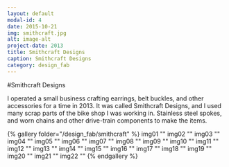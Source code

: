 ```yaml
---
layout: default
modal-id: 4
date: 2015-10-21
img: smithcraft.jpg
alt: image-alt
project-date: 2013
title: Smithcraft Designs
caption: Smithcraft Designs
category: design_fab
---
```

#Smithcraft Designs

I operated a small business crafting earrings, belt buckles, and other accessories for a time in 2013. It was called Smithcraft Designs, and I used many scrap parts of the bike shop I was working in. Stainless steel spokes, and worn chains and other drive-train components to make the items. 

{% gallery folder="/design_fab/smithcraft" %}
    img01 ""
    img02 ""
    img03 ""
    img04 ""
    img05 ""
    img06 ""
    img07 ""
    img08 ""
    img09 ""
    img10 ""
    img11 ""
    img12 ""
    img13 ""
    img14 ""
    img15 ""
    img16 ""
    img17 ""
    img18 ""
    img19 ""
    img20 ""
    img21 ""
    img22 ""
{% endgallery %}